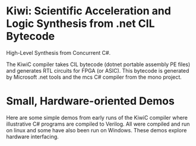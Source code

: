 # Kiwi: Scientific Acceleration and Logic Synthesis from .net CIL Bytecode

High-Level Synthesis from Concurrent C#.

The KiwiC compiler takes CIL bytecode (dotnet portable assembly PE files) and generates RTL circuits for FPGA (or ASIC). This bytecode is generated by Microsoft .net tools and the mcs C# compiler from the mono project.


# Small, Hardware-oriented Demos
Here are some simple demos from early runs of the KiwiC compiler where illustrative C# programs are compiled to Verilog. All were compiled and run on linux and some have also been run on Windows. These demos explore hardware interfacing.
